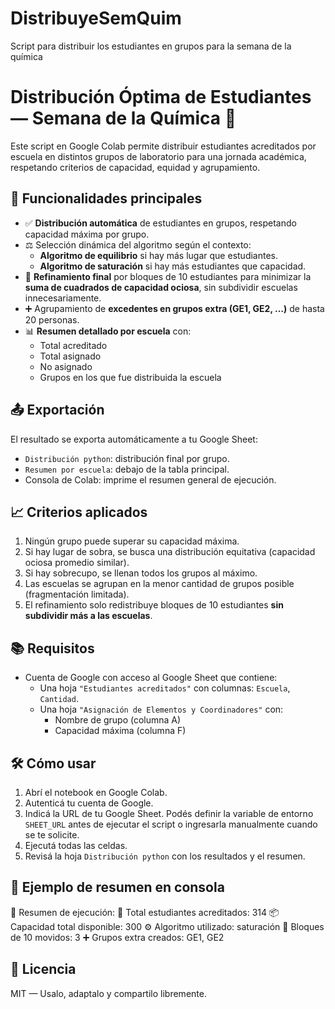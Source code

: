 # DistribuyeSemQuim
Script para distribuir los estudiantes en grupos para la semana de la química
# Distribución Óptima de Estudiantes — Semana de la Química 🧪

Este script en Google Colab permite distribuir estudiantes acreditados por escuela en distintos grupos de laboratorio para una jornada académica, respetando criterios de capacidad, equidad y agrupamiento.

## 🚀 Funcionalidades principales

- ✅ **Distribución automática** de estudiantes en grupos, respetando capacidad máxima por grupo.
- ⚖️ Selección dinámica del algoritmo según el contexto:
  - **Algoritmo de equilibrio** si hay más lugar que estudiantes.
  - **Algoritmo de saturación** si hay más estudiantes que capacidad.
- 🔁 **Refinamiento final** por bloques de 10 estudiantes para minimizar la **suma de cuadrados de capacidad ociosa**, sin subdividir escuelas innecesariamente.
- ➕ Agrupamiento de **excedentes en grupos extra (GE1, GE2, …)** de hasta 20 personas.
- 📊 **Resumen detallado por escuela** con:
  - Total acreditado
  - Total asignado
  - No asignado
  - Grupos en los que fue distribuida la escuela

## 📤 Exportación

El resultado se exporta automáticamente a tu Google Sheet:

- `Distribución python`: distribución final por grupo.
- `Resumen por escuela`: debajo de la tabla principal.
- Consola de Colab: imprime el resumen general de ejecución.

## 📈 Criterios aplicados

1. Ningún grupo puede superar su capacidad máxima.
2. Si hay lugar de sobra, se busca una distribución equitativa (capacidad ociosa promedio similar).
3. Si hay sobrecupo, se llenan todos los grupos al máximo.
4. Las escuelas se agrupan en la menor cantidad de grupos posible (fragmentación limitada).
5. El refinamiento solo redistribuye bloques de 10 estudiantes **sin subdividir más a las escuelas**.

## 📚 Requisitos

- Cuenta de Google con acceso al Google Sheet que contiene:
  - Una hoja `"Estudiantes acreditados"` con columnas: `Escuela`, `Cantidad`.
  - Una hoja `"Asignación de Elementos y Coordinadores"` con:
    - Nombre de grupo (columna A)
    - Capacidad máxima (columna F)

## 🛠 Cómo usar

1. Abrí el notebook en Google Colab.
2. Autenticá tu cuenta de Google.
3. Indicá la URL de tu Google Sheet. Podés definir la variable de entorno
   `SHEET_URL` antes de ejecutar el script o ingresarla manualmente cuando se
   te solicite.
4. Ejecutá todas las celdas.
5. Revisá la hoja `Distribución python` con los resultados y el resumen.

## 🧾 Ejemplo de resumen en consola

🧾 Resumen de ejecución:
🔢 Total estudiantes acreditados: 314
📦 Capacidad total disponible: 300
⚙️ Algoritmo utilizado: saturación
🔁 Bloques de 10 movidos: 3
➕ Grupos extra creados: GE1, GE2


## 📜 Licencia

MIT — Usalo, adaptalo y compartilo libremente.
